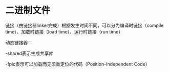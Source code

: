 # 二进制文件

链接（由链接器linker完成）根据发生时间不同，可以分为编译时链接（compile time）、加载时链接（load time）、运行时链接（run time）

动态链接器：

-shared表示生成共享库

-fpic表示可以加载而无须重定位的代码（Position-Independent Code）

